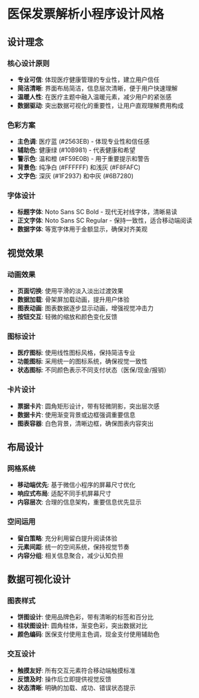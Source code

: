 # 医保发票解析小程序设计风格

## 设计理念

### 核心设计原则
- **专业可信**: 体现医疗健康管理的专业性，建立用户信任
- **简洁清晰**: 界面布局简洁，信息层次清晰，便于用户快速理解
- **温暖人性**: 在医疗主题中融入温暖元素，减少用户的紧张感
- **数据驱动**: 突出数据可视化的重要性，让用户直观理解费用构成

### 色彩方案
- **主色调**: 医疗蓝 (#2563EB) - 体现专业性和信任感
- **辅助色**: 健康绿 (#10B981) - 代表健康和希望
- **警示色**: 温和橙 (#F59E0B) - 用于重要提示和警告
- **背景色**: 纯净白 (#FFFFFF) 和浅灰 (#F8FAFC)
- **文字色**: 深灰 (#1F2937) 和中灰 (#6B7280)

### 字体设计
- **标题字体**: Noto Sans SC Bold - 现代无衬线字体，清晰易读
- **正文字体**: Noto Sans SC Regular - 保持一致性，适合移动端阅读
- **数据字体**: 等宽字体用于金额显示，确保对齐美观

## 视觉效果

### 动画效果
- **页面切换**: 使用平滑的淡入淡出过渡效果
- **数据加载**: 骨架屏加载动画，提升用户体验
- **图表动画**: 图表数据逐步显示动画，增强视觉冲击力
- **按钮交互**: 轻微的缩放和颜色变化反馈

### 图标设计
- **医疗图标**: 使用线性图标风格，保持简洁专业
- **功能图标**: 采用统一的图标系统，确保视觉一致性
- **状态图标**: 不同颜色表示不同支付状态（医保/现金/报销）

### 卡片设计
- **票据卡片**: 圆角矩形设计，带有轻微阴影，突出层次感
- **数据卡片**: 使用渐变背景或边框强调重要信息
- **图表容器**: 白色背景，清晰边框，确保图表内容突出

## 布局设计

### 网格系统
- **移动端优先**: 基于微信小程序的屏幕尺寸优化
- **响应式布局**: 适配不同手机屏幕尺寸
- **内容层次**: 合理的信息架构，重要信息优先显示

### 空间运用
- **留白策略**: 充分利用留白提升阅读体验
- **元素间距**: 统一的空间系统，保持视觉节奏
- **内容分组**: 相关信息聚合，减少认知负担

## 数据可视化设计

### 图表样式
- **饼图设计**: 使用品牌色彩，带有清晰的标签和百分比
- **柱状图设计**: 圆角柱体，渐变色彩，突出数据对比
- **颜色编码**: 医保支付使用主色调，现金支付使用辅助色

### 交互设计
- **触摸友好**: 所有交互元素符合移动端触摸标准
- **反馈及时**: 操作后立即提供视觉反馈
- **状态清晰**: 明确的加载、成功、错误状态提示